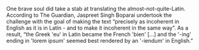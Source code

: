 One brave soul did take a stab at translating the almost-not-quite-Latin. According to The Guardian, Jaspreet Singh Boparai 
undertook the challenge with the goal of making the text “precisely as incoherent in English as it is in Latin - and to make it
incoherent in the same way”. As a result, “the Greek 'eu' in Latin became the French 'bien' [...] and the '-ing' ending in
'lorem ipsum' seemed best rendered by an '-iendum' in English.”